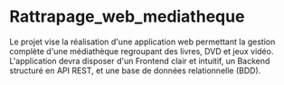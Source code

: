 # Rattrapage_web_mediatheque
Le projet vise la réalisation d'une application web permettant la gestion complète d'une médiathèque regroupant des livres, DVD et jeux vidéo. L'application devra disposer d'un Frontend clair et intuitif, un Backend structuré en API REST, et une base de données relationnelle (BDD).
